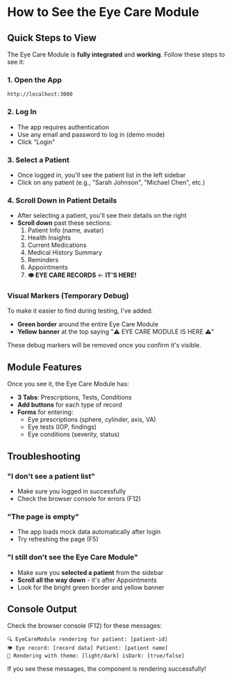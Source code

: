# How to See the Eye Care Module

## Quick Steps to View

The Eye Care Module is **fully integrated** and **working**. Follow these steps to see it:

### 1. Open the App
```
http://localhost:3000
```

### 2. Log In
- The app requires authentication
- Use any email and password to log in (demo mode)
- Click "Login"

### 3. Select a Patient
- Once logged in, you'll see the patient list in the left sidebar
- Click on any patient (e.g., "Sarah Johnson", "Michael Chen", etc.)

### 4. Scroll Down in Patient Details
- After selecting a patient, you'll see their details on the right
- **Scroll down** past these sections:
  1. Patient Info (name, avatar)
  2. Health Insights  
  3. Current Medications
  4. Medical History Summary
  5. Reminders
  6. Appointments
  7. **👁️ EYE CARE RECORDS** ← **IT'S HERE!**

### Visual Markers (Temporary Debug)
To make it easier to find during testing, I've added:
- **Green border** around the entire Eye Care Module
- **Yellow banner** at the top saying "⚠️ EYE CARE MODULE IS HERE ⚠️"

These debug markers will be removed once you confirm it's visible.

## Module Features

Once you see it, the Eye Care Module has:
- **3 Tabs**: Prescriptions, Tests, Conditions
- **Add buttons** for each type of record
- **Forms** for entering:
  - Eye prescriptions (sphere, cylinder, axis, VA)
  - Eye tests (IOP, findings)
  - Eye conditions (severity, status)

## Troubleshooting

### "I don't see a patient list"
- Make sure you logged in successfully
- Check the browser console for errors (F12)

### "The page is empty"
- The app loads mock data automatically after login
- Try refreshing the page (F5)

### "I still don't see the Eye Care Module"
- Make sure you **selected a patient** from the sidebar
- **Scroll all the way down** - it's after Appointments
- Look for the bright green border and yellow banner

## Console Output

Check the browser console (F12) for these messages:
```
🔍 EyeCareModule rendering for patient: [patient-id]
👁️ Eye record: [record data] Patient: [patient name]
🎨 Rendering with theme: [light/dark] isDark: [true/false]
```

If you see these messages, the component is rendering successfully!
